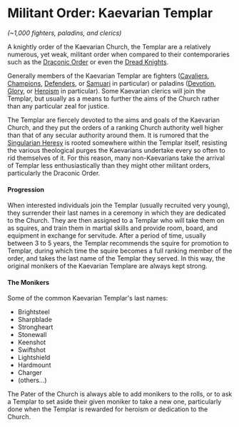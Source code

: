 # Militant Order: Kaevarian Templar
*(~1,000 fighters, paladins, and clerics)*

A knightly order of the Kaevarian Church, the Templar are a relatively numerous, yet weak, militant order when compared to their contemporaries such as the [Draconic Order](../DraconicOrder/DraconicOrder.md) or even the [Dread Knights](./DreadKnights.md).

Generally members of the Kaevarian Templar are fighters ([Cavaliers](/Classes/Fighter/Cavalier.md), [Champions](/Classes/Fighter/Champion.md), [Defenders](/Classes/Fighter/Defender.md), or [Samuari](/Classes/Fighter/Samurai.md) in particular) or paladins ([Devotion](/Classes/Paladin/Devotion.md), [Glory](/Classes/Paladin/Glory.md), or [Heroism](/Classes/Paladin/Heroism.md) in particular). Some Kaevarian clerics will join the Templar, but usually as a means to further the aims of the Church rather than any particular zeal for justice.

The Templar are fiercely devoted to the aims and goals of the Kaevarian Church, and they put the orders of a ranking Church authority well higher than that of any secular authority around them. It is rumored that the [Singularian Heresy](/Religions/KaevarianChurch.md#singularian-heresy) is rooted somewhere within the Templar itself, resisting the various theological purges the Kaevarians undertake every so often to rid themselves of it. For this reason, many non-Kaevarians take the arrival of Templar less enthusiastically than they might other militant orders, particularly the Draconic Order.

#### Progression

When interested individuals join the Templar (usually recruited very young), they surrender their last names in a ceremony in which they are dedicated to the Church. They are then assigned to a Templar who will take them on as squires, and train them in martial skills and provide room, board, and equipment in exchange for servitude. After a period  of time, usually between 3 to 5 years, the Templar recommends the squire for promotion to Templar, during which time the squire becomes a full ranking member of the order, and takes the last name of the Templar they served. In this way, the original monikers of the Kaevarian Templare are always kept strong.

#### The Monikers

Some of the common Kaevarian Templar's last names:

* Brightsteel
* Sharpblade
* Strongheart
* Stonewall
* Keenshot
* Swiftshot
* Lightshield
* Hardmount
* Charger
* (others...)

The Pater of the Church is always able to add monikers to the rolls, or to ask a Templar to set aside their given moniker to take a new one, particularly done when the Templar is rewarded for heroism or dedication to the Church.
